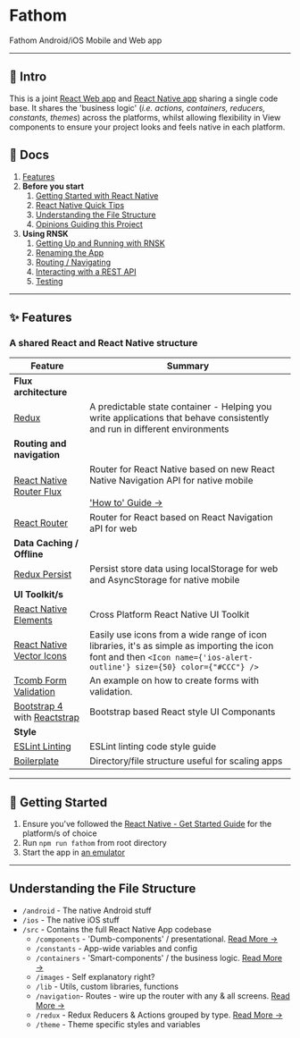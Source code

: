 # Fathom

Fathom Android/iOS Mobile and Web app

---

## 👋 Intro

This is a joint [React Web app](https://reactjs.org/) and [React Native app](https://facebook.github.io/react-native/) sharing a single code base. It shares the 'business logic' (_i.e. actions, containers, reducers, constants, themes_) across the platforms, whilst allowing flexibility in View components to ensure your project looks and feels native in each platform.

## 📖 Docs

1. [Features](#features)
1. **Before you start**
   1. [Getting Started with React Native](/docs/react-native.md)
   1. [React Native Quick Tips](/docs/quick-tips.md)
   1. [Understanding the File Structure](#understanding-the-file-structure)
   1. [Opinions Guiding this Project](/docs/opinions.md)
1. **Using RNSK**
   1. [Getting Up and Running with RNSK](#getting-started)
   1. [Renaming the App](/docs/renaming.md)
   1. [Routing / Navigating](/src/navigation/README.md)
   1. [Interacting with a REST API](/docs/api.md)
   1. [Testing](/docs/testing.md)

---

## :sparkles: Features

### A shared React and React Native structure
| Feature | Summary |
| --- | --- |
| __Flux architecture__ ||
| [Redux](https://redux.js.org/docs/introduction/) | A predictable state container - Helping you write applications that behave consistently and run in different environments |
| __Routing and navigation__ ||
| [React Native Router Flux](https://github.com/aksonov/react-native-router-flux) | Router for React Native based on new React Native Navigation API for native mobile <br><br>['How to' Guide &rarr;](/src/navigation/README.md)||
| [React Router](https://github.com/ReactTraining/react-router) | Router for React based on React Navigation aPI for web |
| __Data Caching / Offline__ ||
| [Redux Persist](https://github.com/rt2zz/redux-persist) | Persist store data using localStorage for web and AsyncStorage for native mobile |
| __UI Toolkit/s__ ||
| [React Native Elements](https://react-native-training.github.io/react-native-elements/) | Cross Platform React Native UI Toolkit |
| [React Native Vector Icons](https://github.com/oblador/react-native-vector-icons) | Easily use icons from a wide range of icon libraries, it's as simple as importing the icon font and then `<Icon name={'ios-alert-outline'} size={50} color={"#CCC"} />` |
| [Tcomb Form Validation](https://github.com/gcanti/tcomb-form-native) | An example on how to create forms with validation. |
| [Bootstrap 4](https://getbootstrap.com/) with [Reactstrap](https://reactstrap.github.io/) | Bootstrap based React style UI Componants |
| __Style__ ||
| [ESLint Linting](https://eslint.org/) | ESLint linting code style guide |
| [Boilerplate](#understanding-the-file-structure) | Directory/file structure useful for scaling apps |

<!-- | Feature | Summary |
| --- | --- |
| [Redux](https://github.com/reactjs/react-redux) | A predictable state container - Helping you write applications that behave consistently and run in different environments. |
| [React Native Router Flux](https://github.com/aksonov/react-native-router-flux) | Router for React Native based on new React Native Navigation API. <br><br>['How to' Guide &rarr;](/src/navigation/README.md)|
| [API Example](/docs/api.md) | A basic example showing how you can interact with a RESTful API with user authentication (JWT). |
| [Sidebar / Hamburger Menu](https://github.com/react-native-community/react-native-side-menu) | ... |
| [React Native Elements](https://github.com/react-native-community/react-native-elements) | Cross Platform React Native UI Toolkit. |
| [React Native Vector Icons](https://github.com/oblador/react-native-vector-icons) | Easily use icons from a wide range of icon libraries, it's as simple as importing the icon font and then `<Icon name={'ios-alert-outline'} size={50} color={"#CCC"} />`. |
| [Tcomb Form Validation](https://github.com/gcanti/tcomb-form-native) | An example on how to create forms with validation. |
| Component Style Guide | A bunch of elements and components to get you started - styled headings, buttons, list rows, alerts etc. |
| Code Linting / Code Style Guide | I'm using ESLint linting. |
| Boilerplate | An example directory/file structure I've found useful for scaling apps <br><br>[Learn more &rarr;](#understanding-the-file-structure) | -->

---

## 🚀 Getting Started

1. Ensure you've followed the [React Native - Get Started Guide](https://facebook.github.io/react-native/docs/getting-started.html) for the platform/s of choice
1. Run `npm run fathom` from root directory
1. Start the app in [an emulator](/docs/quick-tips.md#running-in-an-emulator)

---

## Understanding the File Structure

- `/android` - The native Android stuff
- `/ios` - The native iOS stuff
- `/src` - Contains the full React Native App codebase
  - `/components` - 'Dumb-components' / presentational. [Read More &rarr;](/src/components/README.md)
  - `/constants` - App-wide variables and config
  - `/containers` - 'Smart-components' / the business logic. [Read More &rarr;](/src/containers/README.md)
  - `/images` - Self explanatory right?
  - `/lib` - Utils, custom libraries, functions
  - `/navigation`- Routes - wire up the router with any & all screens. [Read More &rarr;](/src/navigation/README.md)
  - `/redux` - Redux Reducers & Actions grouped by type. [Read More &rarr;](/src/redux/README.md)
  - `/theme` - Theme specific styles and variables
